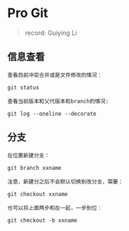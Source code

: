 # Pro Git
> record: Guiying Li

## 信息查看
```
查看目前冲突合并或是文件修改的情况：

git status

查看当前版本和父代版本和branch的情况:

git log --oneline --decorate
```

## 分支
```
在位置新建分支：

git branch xxname

注意，新建分之后不会默认切换到改分支，需要：

git checkout xxname

也可以将上面两步和在一起，一步到位：

git checkout -b xxname
```
